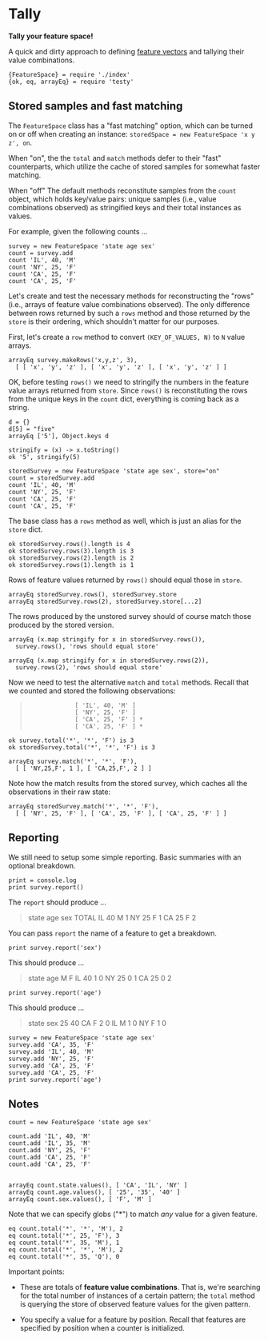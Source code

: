 Tally
=====

**Tally your feature space!**

A quick and dirty approach to defining [feature vectors](http://en.wikipedia.org/wiki/Statistical_classification#Feature_vectors)
and tallying their value combinations.


    {FeatureSpace} = require './index'
    {ok, eq, arrayEq} = require 'testy'


## Stored samples and fast matching

The `FeatureSpace` class has a "fast matching" option, which can be turned on
or off when creating an instance: `storedSpace = new FeatureSpace 'x y z', on`.

When "on", the the `total` and `match` methods defer to their "fast"
counterparts, which utilize the cache of stored samples for somewhat faster
matching.

When "off" The default methods reconstitute samples from the `count` object, which holds key/value pairs: unique samples (i.e., value combinations observed) as stringified keys and their total instances as values.

For example, given the following counts ...

    survey = new FeatureSpace 'state age sex'
    count = survey.add
    count 'IL', 40, 'M'
    count 'NY', 25, 'F'
    count 'CA', 25, 'F'
    count 'CA', 25, 'F'

Let's create and test the necessary methods for reconstructing the "rows"
(i.e., arrays of feature value combinations observed).  The only difference
between rows returned by such a `rows` method and those returned by the `store`
is their ordering, which shouldn't matter for our purposes.

First, let's create a `row` method to convert `(KEY_OF_VALUES, N)` to `N` value
arrays.

    arrayEq survey.makeRows('x,y,z', 3),
      [ [ 'x', 'y', 'z' ], [ 'x', 'y', 'z' ], [ 'x', 'y', 'z' ] ]

OK, before testing `rows()` we need to stringify the numbers in the feature
value arrays returned from `store`.  Since `rows()` is reconstituting the rows
from the unique keys in the `count` dict, everything is coming back as a
string.  

    d = {}
    d[5] = "five"
    arrayEq ['5'], Object.keys d

    stringify = (x) -> x.toString()   
    ok '5', stringify(5)

    storedSurvey = new FeatureSpace 'state age sex', store="on"
    count = storedSurvey.add
    count 'IL', 40, 'M'
    count 'NY', 25, 'F'
    count 'CA', 25, 'F'
    count 'CA', 25, 'F'
    
The base class has a `rows` method as well, which is just an alias for the
`store` dict.

    ok storedSurvey.rows().length is 4
    ok storedSurvey.rows(3).length is 3
    ok storedSurvey.rows(2).length is 2
    ok storedSurvey.rows(1).length is 1

Rows of feature values returned by `rows()` should equal those in `store`.

    arrayEq storedSurvey.rows(), storedSurvey.store
    arrayEq storedSurvey.rows(2), storedSurvey.store[...2]

The rows produced by the unstored survey should of course match those produced
by the stored version.

    arrayEq (x.map stringify for x in storedSurvey.rows()), 
      survey.rows(), 'rows should equal store'

    arrayEq (x.map stringify for x in storedSurvey.rows(2)),
      survey.rows(2), 'rows should equal store'

Now we need to test the alternative `match` and `total` methods. Recall that we
counted and stored the following observations:
    
>                  [ 'IL', 40, 'M' ]
>                  [ 'NY', 25, 'F' ]
>                  [ 'CA', 25, 'F' ] *  
>                  [ 'CA', 25, 'F' ] *

    ok survey.total('*', '*', 'F') is 3
    ok storedSurvey.total('*', '*', 'F') is 3

    arrayEq survey.match('*', '*', 'F'),
      [ [ 'NY,25,F', 1 ], [ 'CA,25,F', 2 ] ]

Note how the match results from the stored survey, which caches all the
observations in their raw state:

    arrayEq storedSurvey.match('*', '*', 'F'),
      [ [ 'NY', 25, 'F' ], [ 'CA', 25, 'F' ], [ 'CA', 25, 'F' ] ]


## Reporting

We still need to setup some simple reporting.  Basic summaries with an optional
breakdown.
    
    print = console.log
    print survey.report()

The `report` should produce ...

> state age sex TOTAL
> IL  40  M 1
> NY  25  F 1
> CA  25  F 2


You can pass `report` the name of a feature to get a breakdown. 

    print survey.report('sex')

This should produce ...

> state age M F 
> IL    40  1 0
> NY    25  0 1
> CA    25  0 2

    print survey.report('age')

This should produce ...

> state sex 25 40
> CA    F   2  0
> IL    M   1  0
> NY    F   1  0

    survey = new FeatureSpace 'state age sex'
    survey.add 'CA', 35, 'F'
    survey.add 'IL', 40, 'M'
    survey.add 'NY', 25, 'F'
    survey.add 'CA', 25, 'F'
    survey.add 'CA', 25, 'F'
    print survey.report('age')

## Notes

    count = new FeatureSpace 'state age sex'

    count.add 'IL', 40, 'M'
    count.add 'IL', 35, 'M'
    count.add 'NY', 25, 'F'
    count.add 'CA', 25, 'F'
    count.add 'CA', 25, 'F'


    arrayEq count.state.values(), [ 'CA', 'IL', 'NY' ]
    arrayEq count.age.values(), [ '25', '35', '40' ]
    arrayEq count.sex.values(), [ 'F', 'M' ]

Note that we can specify globs ("\*") to match *any* value for a given feature. 

    eq count.total('*', '*', 'M'), 2
    eq count.total('*', 25, 'F'), 3
    eq count.total('*', 35, 'M'), 1
    eq count.total('*', '*', 'M'), 2
    eq count.total('*', 35, 'Q'), 0

Important points:

* These are totals of **feature value combinations**. That is, we're 
  searching for the total number of instances of a certain pattern; 
  the `total` method is querying the store of observed feature values 
  for the given pattern.  

* You specify a value for a feature by position.  Recall that features 
  are specified by position when a counter is initialized.
